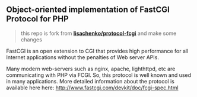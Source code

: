 Object-oriented implementation of FastCGI Protocol for PHP
---------------------------

> this repo is fork from **[lisachenko/protocol-fcgi](https://github.com/lisachenko/protocol-fcgi)** and make some changes

FastCGI is an open extension to CGI that provides high performance for all Internet applications without the penalties
of Web server APIs.

Many modern web-servers such as nginx, apache, lighthttpd, etc are communicating with PHP via FCGI. So, this protocol
is well known and used in many applications. More detailed information about the protocol is available here here:
http://www.fastcgi.com/devkit/doc/fcgi-spec.html
